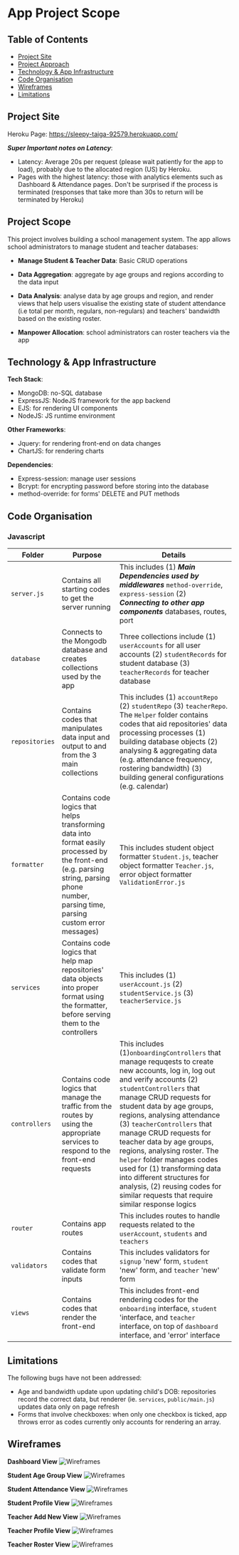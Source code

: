 # App Project Scope

## Table of Contents
- [Project Site](#project-site)
- [Project Approach](#project-scope)
- [Technology & App Infrastructure](#technology-&-app-infrastructure)
- [Code Organisation](#code-organisation)
- [Wireframes](#wireframes)
- [Limitations](#limitations)

## Project Site
Heroku Page: https://sleepy-taiga-92579.herokuapp.com/

***Super Important notes on Latency***: 
- Latency: Average 20s per request (please wait patiently for the app to load), probably due to the allocated region (US) by Heroku. 
- Pages with the highest latency: those with analytics elements such as Dashboard & Attendance pages. Don't be surprised if the process is terminated (responses that take more than 30s to return will be terminated by Heroku)

## Project Scope
This project involves building a school management system. The app allows school administrators to manage student and teacher databases:

- **Manage Student & Teacher Data**: Basic CRUD operations

- **Data Aggregation**: aggregate by age groups and regions according to the data input

- **Data Analysis**: analyse data by age groups and region, and render views that help users visualise the existing state of student attendance (i.e total per month, regulars, non-regulars) and teachers' bandwidth based on the existing roster.

- **Manpower Allocation**: school administrators can roster teachers via the app

## Technology & App Infrastructure

**Tech Stack**: 
- MongoDB: no-SQL database
- ExpressJS: NodeJS framework for the app backend
- EJS: for rendering UI components
- NodeJS: JS runtime environment

**Other Frameworks**: 
- Jquery: for rendering front-end on data changes 
- ChartJS: for rendering charts

**Dependencies**:
- Express-session: manage user sessions
- Bcrypt: for encrypting password before storing into the database
- method-override: for forms' DELETE and PUT methods


## Code Organisation

### Javascript

|Folder  |Purpose                                                    |Details|
|--------|-------------------------------------------------------------------|---------------------------------------------------------------------|
|`server.js`| Contains all starting codes to get the server running| This includes (1) ***Main Dependencies used by middlewares*** `method-override`, `express-session` (2) ***Connecting to other app components*** databases, routes, port|
|`database`| Connects to the Mongodb database and creates collections used by the app| Three collections include (1) `userAccounts` for all user accounts (2) `studentRecords` for student database (3) `teacherRecords` for teacher database|
|`repositories`| Contains codes that manipulates data input and output to and from the 3 main collections| This includes (1) `accountRepo` (2) `studentRepo` (3) `teacherRepo`. The `Helper` folder contains codes that aid repositories' data processing processes (1) building database objects (2) analysing & aggregating data (e.g. attendance frequency, rostering bandwidth) (3) building general configurations (e.g. calendar)|
|`formatter`| Contains code logics that helps transforming data into format easily processed by the front-end (e.g. parsing string, parsing phone number, parsing time, parsing custom error messages)| This includes student object formatter `Student.js`, teacher object formatter `Teacher.js`, error object formatter `ValidationError.js`|
|`services`| Contains code logics that help map repositories' data objects into proper format using the formatter, before serving them to the controllers | This includes (1) `userAccount.js` (2) `studentService.js` (3) `teacherService.js`|
|`controllers`| Contains code logics that manage the traffic from the routes by using the appropriate services to respond to the front-end requests | This includes (1)`onboardingControllers` that manage requqests to create new accounts, log in, log out and verify accounts (2) `studentControllers` that manage CRUD requests for student data by age groups, regions, analysing attendance (3) `teacherControllers` that manage CRUD requests for teacher data by age groups, regions, analysing roster. The `helper` folder manages codes used for (1) transforming data into different structures for analysis, (2) reusing codes for similar requests that require similar response logics|
|`router`| Contains app routes | This includes routes to handle requests related to the `userAccount`, `students` and `teachers`|
|`validators`| Contains codes that validate form inputs | This includes validators for `signup` 'new' form, `student` 'new' form, and `teacher` 'new' form|
|`views`| Contains codes that render the front-end | This includes front-end rendering codes for the `onboarding` interface, `student` 'interface, and `teacher` interface, on top of `dashboard` interface, and 'error' interface|

## Limitations

The following bugs have not been addressed:
- Age and bandwidth update upon updating child's DOB: repositories record the correct data, but renderer (ie. `services`, `public/main.js`) updates data only on page refresh 
- Forms that involve checkboxes: when only one checkbox is ticked, app throws error as codes currently only accounts for rendering an array. 


## Wireframes

**Dashboard View**
![Wireframes](https://github.com/jessephamsg/project-2/blob/master/Wireframes/dashboard.png)

**Student Age Group View**
![Wireframes](https://github.com/jessephamsg/project-2/blob/master/Wireframes/student-ageGroup-view.png)

**Student Attendance View**
![Wireframes](https://github.com/jessephamsg/project-2/blob/master/Wireframes/student-attendance-view.png)

**Student Profile View**
![Wireframes](https://github.com/jessephamsg/project-2/blob/master/Wireframes/student-profile-view.png)

**Teacher Add New View**
![Wireframes](https://github.com/jessephamsg/project-2/blob/master/Wireframes/teacher-addNew-view.png)

**Teacher Profile View**
![Wireframes](https://github.com/jessephamsg/project-2/blob/master/Wireframes/teacher-profile-view.png)

**Teacher Roster View**
![Wireframes](https://github.com/jessephamsg/project-2/blob/master/Wireframes/teacher-roster-view.png)